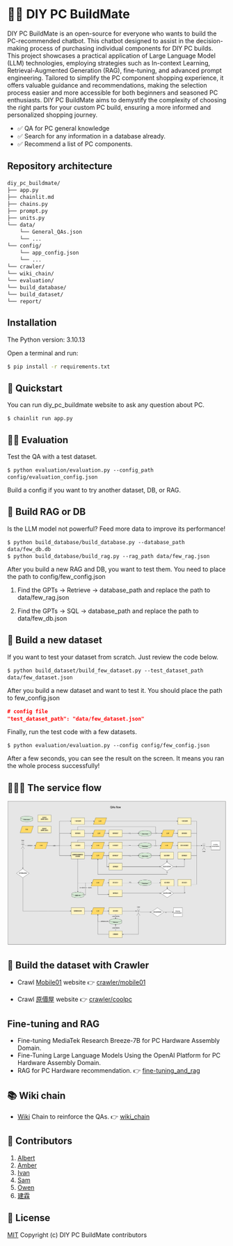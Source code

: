 # 🧑‍💻 DIY PC BuildMate 

DIY PC BuildMate is an open-source for everyone who wants to build the PC-recommended chatbot. This chatbot designed to assist in the decision-making process of purchasing individual components for DIY PC builds. This project showcases a practical application of Large Language Model (LLM) technologies, employing strategies such as In-context Learning, Retrieval-Augmented Generation (RAG), fine-tuning, and advanced prompt engineering. Tailored to simplify the PC component shopping experience, it offers valuable guidance and recommendations, making the selection process easier and more accessible for both beginners and seasoned PC enthusiasts. DIY PC BuildMate aims to demystify the complexity of choosing the right parts for your custom PC build, ensuring a more informed and personalized shopping journey.

- ✅ QA for PC general knowledge 
- ✅ Search for any information in a database already.
- ✅ Recommend a list of PC components.

## Repository architecture
```
diy_pc_buildmate/
├── app.py
├── chainlit.md
├── chains.py
├── prompt.py
├── units.py
└── data/
    └── General_QAs.json
    └── ...
└── config/
    └── app_config.json
    └── ...
└── crawler/
└── wiki_chain/
└── evaluation/
└── build_database/
└── build_dataset/
└── report/
```

## Installation

The Python version: 3.10.13

Open a terminal and run:

```bash
$ pip install -r requirements.txt
```


## 🚀 Quickstart
You can run diy_pc_buildmate website to ask any question about PC.

```
$ chainlit run app.py
```

## 👩‍🔬 Evaluation 
Test the QA with a test dataset.
```
$ python evaluation/evaluation.py --config_path config/evaluation_config.json
```
Build a config if you want to try another dataset, DB, or RAG.

## 🤖 Build RAG or DB
Is the LLM model not powerful? Feed more data to improve its performance!
```
$ python build_database/build_database.py --database_path data/few_db.db
$ python build_database/build_rag.py --rag_path data/few_rag.json
```

After you build a new RAG and DB, you want to test them. You need to place the path to config/few_config.json

1. Find the GPTs -> Retrieve -> database_path and replace the path to data/few_rag.json 

2. Find the GPTs -> SQL -> database_path and replace the path to data/few_db.json 

## 📂 Build a new dataset
If you want to test your dataset from scratch. Just review the code below.
```
$ python build_dataset/build_few_dataset.py --test_dataset_path data/few_dataset.json
```

After you build a new dataset and want to test it. You should place the path to few_config.json
```json
# config file
"test_dataset_path": "data/few_dataset.json"
```
Finally, run the test code with a few datasets.
```
$ python evaluation/evaluation.py --config config/few_config.json
```
After a few seconds, you can see the result on the screen. It means you ran the whole process successfully!

## 👨🏻‍💼 The service flow

![Architecture](data/QAs_flow.png)

## 🐍 Build the dataset with Crawler

- Crawl [Mobile01](mobile01.com) website 👉 [crawler/mobile01](crawler/mobile01) 

- Crawl [原價屋](https://coolpc.com.tw/evaluate.php) website 👉 [crawler/coolpc](crawler/coolpc)

## Fine-tuning and RAG
- Fine-tuning MediaTek Research Breeze-7B for PC Hardware Assembly Domain.
- Fine-Tuning Large Language Models Using the OpenAI Platform for PC Hardware Assembly Domain.
- RAG for PC Hardware recommendation.
👉 [fine-tuning_and_rag](fine-tuning_and_rag)

## 📚 Wiki chain

- [Wiki](zh.wikipedia.org) Chain to reinforce the QAs. 👉 [wiki_chain](wiki_chain)

## 🌟 Contributors
1. [Albert](https://github.com/52nlp)
2. [Amber](https://github.com/ccchian)
3. [Ivan](https://github.com/leeivan1007)
4. [Sam](https://github.com/rd8312)
5. [Owen](https://github.com/a12345a789)
6. [建霖](https://github.com/aszk1415)


## 📃 License

[MIT](https://opensource.org/license/MIT)
Copyright (c)  DIY PC BuildMate contributors